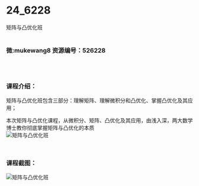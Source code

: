 # 24_6228
矩阵与凸优化班
<br/></br>
<h3>微:mukewang8 资源编号：526228</h3>
<br/></br>
<h3>课程介绍：</h3>
<p><a title="查看与 矩阵与凸优化 相关的文章" target="_blank">矩阵与凸优化</a>班包含三部分：理解矩阵、理解微积分和凸优化、掌握凸优化及其应用；</p>
<p>本次<a title="查看与 矩阵与凸优化 相关的文章" target="_blank">矩阵与凸优化</a>课程，从微积分、矩阵、凸优化及其应用，由浅入深，两大数学博士教你彻底掌握矩阵与凸优化的本质<br>
<img src="https://www.ko996.com/wp-content/uploads/img/2019/08/1-28.png" alt="矩阵与凸优化班"></p>
<p>&nbsp;</p>
<h3>课程截图：</h3>
<p><img src="https://www.ko996.com/wp-content/uploads/img/2019/08/2-22.png" alt="矩阵与凸优化班"></p>
<p>&nbsp;</p>
